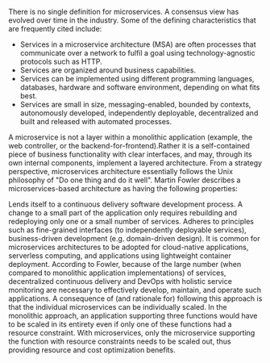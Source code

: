 There is no single definition for microservices. A consensus view has evolved over time in the industry. Some of the defining characteristics that are frequently cited include:

* Services in a microservice architecture (MSA) are often processes that communicate over a network to fulfil a goal using technology-agnostic protocols such as HTTP.
* Services are organized around business capabilities.
* Services can be implemented using different programming languages, databases, hardware and software environment, depending on what fits best.
* Services are small in size, messaging-enabled, bounded by contexts, autonomously developed, independently deployable, decentralized and built and released with automated processes.

A microservice is not a layer within a monolithic application (example, the web controller, or the backend-for-frontend).Rather it is a self-contained piece of business functionality with clear interfaces, and may, through its own internal components, implement a layered architecture. From a strategy perspective, microservices architecture essentially follows the Unix philosophy of "Do one thing and do it well". Martin Fowler describes a microservices-based architecture as having the following properties:

Lends itself to a continuous delivery software development process. A change to a small part of the application only requires rebuilding and redeploying only one or a small number of services.
Adheres to principles such as fine-grained interfaces (to independently deployable services), business-driven development (e.g. domain-driven design).
It is common for microservices architectures to be adopted for cloud-native applications, serverless computing, and applications using lightweight container deployment. According to Fowler, because of the large number (when compared to monolithic application implementations) of services, decentralized continuous delivery and DevOps with holistic service monitoring are necessary to effectively develop, maintain, and operate such applications. A consequence of (and rationale for) following this approach is that the individual microservices can be individually scaled. In the monolithic approach, an application supporting three functions would have to be scaled in its entirety even if only one of these functions had a resource constraint. With microservices, only the microservice supporting the function with resource constraints needs to be scaled out, thus providing resource and cost optimization benefits.
